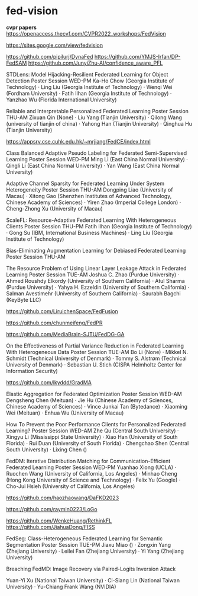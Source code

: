# fed-vision

**cvpr papers**
https://openaccess.thecvf.com/CVPR2022_workshops/FedVision

https://sites.google.com/view/fedvision 


https://github.com/pipilurj/DynaFed
https://github.com/YMJS-Irfan/DP-FedSAM
https://github.com/JunyiZhu-AI/confidence_aware_PFL

STDLens: Model Hijacking-Resilient Federated Learning for Object Detection 
Poster Session WED-PM
Ka-Ho Chow (Georgia Institute of Technology) · Ling Liu (Georgia Institute of Technology) · Wenqi Wei (Fordham University) · Fatih Ilhan (Georgia Institute of Technology) · Yanzhao Wu (Florida International University)

Reliable and Interpretable Personalized Federated Learning 
Poster Session THU-AM
Zixuan Qin (None) · Liu Yang (Tianjin University) · Qilong Wang (university of tianjin of china) · Yahong Han (Tianjin University) · Qinghua Hu (Tianjin University) 

https://appsrv.cse.cuhk.edu.hk/~mrjiang/FedCE/index.html


Class Balanced Adaptive Pseudo Labeling for Federated Semi-Supervised Learning
Poster Session WED-PM
Ming Li (East China Normal University) · Qingli Li (East China Normal University) · Yan Wang (East China Normal University) 

Adaptive Channel Sparsity for Federated Learning Under System Heterogeneity
Poster Session THU-AM
Dongping Liao (University of Macau) · Xitong Gao (Shenzhen Institutes of Advanced Technology, Chinese Academy of Sciences) · Yiren Zhao (Imperial College London) · Cheng-Zhong Xu (University of Macau) 

ScaleFL: Resource-Adaptive Federated Learning With Heterogeneous Clients 
Poster Session THU-PM
Fatih Ilhan (Georgia Institute of Technology) · Gong Su (IBM, International Business Machines) · Ling Liu (Georgia Institute of Technology) 


Bias-Eliminating Augmentation Learning for Debiased Federated Learning 
Poster Session THU-AM


The Resource Problem of Using Linear Layer Leakage Attack in Federated Learning 
Poster Session TUE-AM
Joshua C. Zhao (Purdue University) · Ahmed Roushdy Elkordy (University of Southern California) · Atul Sharma (Purdue University) · Yahya H. Ezzeldin (University of Southern California) · Salman Avestimehr (University of Southern California) · Saurabh Bagchi (KeyByte LLC) 

https://github.com/LiruichenSpace/FedFusion

https://github.com/chunmeifeng/FedPR

https://github.com/MediaBrain-SJTU/FedDG-GA

On the Effectiveness of Partial Variance Reduction in Federated Learning With Heterogeneous Data 
Poster Session TUE-AM
Bo Li (None) · Mikkel N. Schmidt (Technical University of Denmark) · Tommy S. Alstrøm (Technical University of Denmark) · Sebastian U. Stich (CISPA Helmholtz Center for Information Security) 

https://github.com/lkyddd/GradMA

Elastic Aggregation for Federated Optimization 
Poster Session WED-AM
Dengsheng Chen (Meituan) · Jie Hu (Chinese Academy of Sciences, Chinese Academy of Sciences) · Vince Junkai Tan (Bytedance) · Xiaoming Wei (Meituan) · Enhua Wu (University of Macau) 

How To Prevent the Poor Performance Clients for Personalized Federated Learning? 
Poster Session WED-AM
Zhe Qu (Central South University) · Xingyu Li (Mississippi State University) · Xiao Han (University of South Florida) · Rui Duan (University of South Florida) · Chengchao Shen (Central South University) · Lixing Chen () 

FedDM: Iterative Distribution Matching for Communication-Efficient Federated Learning 
Poster Session WED-PM
Yuanhao Xiong (UCLA) · Ruochen Wang (University of California, Los Angeles) · Minhao Cheng (Hong Kong University of Science and Technology) · Felix Yu (Google) · Cho-Jui Hsieh (University of California, Los Angeles) 

https://github.com/haozhaowang/DaFKD2023

https://github.com/raymin0223/LoGo

https://github.com/WenkeHuang/RethinkFL
https://github.com/JiahuaDong/FISS

FedSeg: Class-Heterogeneous Federated Learning for Semantic Segmentation 
Poster Session TUE-PM
Jiaxu Miao () · Zongxin Yang (Zhejiang University) · Leilei Fan (Zhejiang University) · Yi Yang (Zhejiang University) 

Breaching FedMD: Image Recovery via Paired-Logits Inversion Attack




Yuan-Yi Xu (National Taiwan University) · Ci-Siang Lin (National Taiwan University) · Yu-Chiang Frank Wang (NVIDIA) 
